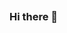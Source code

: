 ##
### Hi there 👋

<!--
**86sanity/86sanity** is a ✨ _special_ ✨ repository because its `README.md` (this file) appears on your GitHub profile.

Here are some ideas to get you started:

- 🔭 I’m currently working on how to overthrow the failed US Government
- 🌱 I’m currently learning nothing because none of this makes sense.
- 👯 I’m looking to collaborate on ideas to overthrow the government.
- 🤔 I’m looking for help with conquering the world
- 💬 Ask me about my weiner,
- 📫 How to reach me: 86dmike@gmail.com 
- 😄 Pronouns: he/him/his
- ⚡ Fun fact: I love Ts c wo m an with giant cocks.
-->
